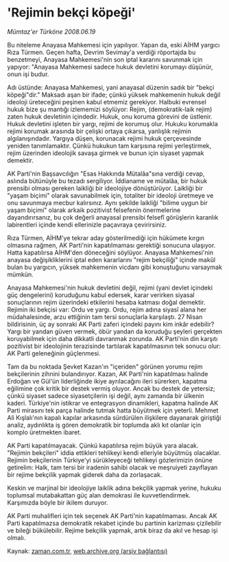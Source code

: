 # 'Rejimin bekçi köpeği'

*Mümtaz'er Türköne 2008.06.19*

<tr><td class="metin" colspan="2" style="padding-top: 20px; padding-left: 5px; padding-right: 10px;">Bu niteleme Anayasa Mahkemesi için yapılıyor. Yapan da, eski AİHM yargıcı Rıza Türmen. Geçen hafta, Devrim Sevimay'a verdiği röportajda bu benzetmeyi, Anayasa Mahkemesi'nin son iptal kararını savunmak için yapıyor: "Anayasa Mahkemesi sadece hukuk devletini korumayı düşünür, onun işi budur.</td></tr><tr><td class="metin" colspan="2" style="padding-top: 20px; padding-left: 5px; padding-right: 10px;"><p> Adı üstünde: Anayasa Mahkemesi, yani anayasal düzenin sadık bir "bekçi köpeği"dir." Maksadı aşan bir ifade; çünkü yüksek mahkemenin hukuk değil ideoloji üreteceğini peşinen kabul etmemiz gerekiyor. Halbuki evrensel hukuk bize şu mantığı izlememizi söylüyor: Rejim, (demokratik-laik rejim) zaten hukuk devletinin içindedir. Hukuk, onu koruma görevini de üstlenir. Hukuk devletini işleten bir yargı, rejimi de korumuş olur. Hukuku korumakla rejimi korumak arasında bir çelişki ortaya çıkarsa, yanlışlık rejimin algılanışındadır. Yargıya düşen, korunacak rejimi hukuk çerçevesinde yeniden tanımlamaktır. Çünkü hukukun tam karşısına rejimi yerleştirmek, rejim üzerinden ideolojik savaşa girmek ve bunun için siyaset yapmak demektir.
<p> AK Parti'nin Başsavcılığın "Esas Hakkında Mütalâa"sına verdiği cevap, aslında bütünüyle bu tezadı sergiliyor. İddianame ve mütalâa, bir hukuk prensibi olması gereken laikliği bir ideolojiye dönüştürüyor. Laikliği bir "yaşam biçimi" olarak savunabilmek için, totaliter bir ideoloji üretmeye ve onu savunmaya mecbur kalırsınız. Aynı şekilde laikliği "bilime uygun bir yaşam biçimi" olarak arkaik pozitivist felsefenin önermelerine dayandırırsanız, bu çok değerli anayasal prensibi felsefî görüşlerin karanlık labirentleri içinde kendi ellerinizle paçavraya çevirirsiniz. 
<p> Rıza Türmen, AİHM'ye tekrar aday gösterilmediği için hükümete kırgın olmasına rağmen, AK Parti'nin kapatılmaması gerektiği sonucuna ulaşıyor. Hatta kapatılırsa AİHM'den döneceğini söylüyor. Anayasa Mahkemesi'nin anayasa değişikliklerini iptal eden kararlarını "rejim bekçiliği" içinde makûl bulan bu yargıcın, yüksek mahkemenin vicdanı gibi konuştuğunu varsaymak mümkün. 
<p> Anayasa Mahkemesi'nin hukuk devletini değil, rejimi (yani devlet içindeki güç dengelerini) koruduğunu kabul edersek, karar verirken siyasal sonuçlarının rejim üzerindeki etkilerini hesaba katması doğal demektir. Rejimin iki bekçisi var: Ordu ve yargı. Ordu, rejim adına siyasî alana her müdahalesinde, arzu ettiğinin tam tersi sonuçlarla karşılaştı. 27 Nisan bildirisinin, üç ay sonraki AK Parti zaferi içindeki payını kim inkâr edebilir? Yargı bir yandan güven vermek, öbür yandan da koruduğu şeyleri gerçekten koruyabilmek için daha dikkatli davranmak zorunda. AK Parti'nin din karşıtı pozitivist bir ideolojinin terazisinde tartılarak kapatılmasının tek sonucu olur: AK Parti geleneğinin güçlenmesi.
<p> Tam da bu noktada Şevket Kazan'ın "içeriden" görünen yorumu rejim bekçilerinin zihnini bulandırıyor. Kazan, AK Parti'nin kapatılması halinde Erdoğan ve Gül'ün liderliğinde ikiye ayrılacağını ileri sürerken, kapatma eğilimine çok kritik bir destek vermiş oluyor. Ancak bu destek de yetersiz; çünkü siyaset sadece siyasetçilerin işi değil, aynı zamanda bir ülkenin kaderi. Türkiye'nin istikrar ve entegrasyon dinamikleri, kapatma halinde AK Parti mirasını tek parça halinde tutmak hatta büyütmek için yeterli. Mehmet Ali Kışlalı'nın kapalı kapılar arkasında sürdürülen ilişkilere dayanarak giriştiği analiz, aydınlıkta iş gören demokratik bir toplumda aklı kıt olanlar için komplo üretmekten ibaret.
<p> AK Parti kapatılmayacak. Çünkü kapatılırsa rejim büyük yara alacak. "Rejimin bekçileri" iddia ettikleri tehlikeyi kendi elleriyle büyütmüş olacaklar. Rejimin bekçilerinin Türkiye'yi sürükleyeceği tehlikeyi gözlerimizin önüne getirelim: Halk, tam tersi bir iradenin sahibi olacak ve meşruiyeti zayıflayan bir rejime bekçilik yapmak giderek daha da zorlaşacak.
<p> Keskin ve marjinal bir ideolojiye laiklik adına bekçilik yapmak yerine, hukuku toplumsal mutabakattan güç alan demokrasi ile kuvvetlendirmek. Karşımızda böyle bir ikilem duruyor.
<p> AK Parti muhalifleri için tek seçenek AK Parti'nin kapatılmaması. Ancak AK Parti kapatılmazsa demokratik rekabet içinde bu partinin karizması çizilebilir ve bileği bükülebilir. Rejime bekçilik yapmak, artık biraz da akıl ve hesap işi olmalı.<br/></p></p></p></p></p></p></p></p></td></tr>

Kaynak: [zaman.com.tr](http://zaman.com.tr/yazar.do?yazino=703931), [web.archive.org (arşiv bağlantısı)](http://web.archive.org/web/20080817181955/http://www.zaman.com.tr:80/yazar.do?yazino=703931)
